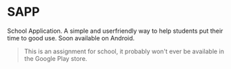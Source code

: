 # SAPP
School Application. A simple and userfriendly way to help students put their time
to good use. Soon available on Android.

> This is an assignment for school, it probably won't ever be available in the
> Google Play store.